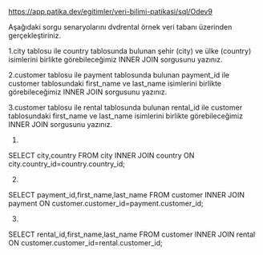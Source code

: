 https://app.patika.dev/egitimler/veri-bilimi-patikasi/sql/Odev9

Aşağıdaki sorgu senaryolarını dvdrental örnek veri tabanı üzerinden gerçekleştiriniz.

1.city tablosu ile country tablosunda bulunan şehir (city) ve ülke (country) isimlerini birlikte görebileceğimiz INNER JOIN sorgusunu yazınız.

2.customer tablosu ile payment tablosunda bulunan payment_id ile customer tablosundaki first_name ve last_name isimlerini birlikte görebileceğimiz INNER JOIN sorgusunu yazınız.

3.customer tablosu ile rental tablosunda bulunan rental_id ile customer tablosundaki first_name ve last_name isimlerini birlikte görebileceğimiz INNER JOIN sorgusunu yazınız.

1.

SELECT city,country
FROM city
INNER JOIN country ON city.country_id=country.country_id;

2.
SELECT payment_id,first_name,last_name
FROM customer
INNER JOIN payment ON customer.customer_id=payment.customer_id;

3.
SELECT rental_id,first_name,last_name
FROM customer
INNER JOIN rental ON customer.customer_id=rental.customer_id;
